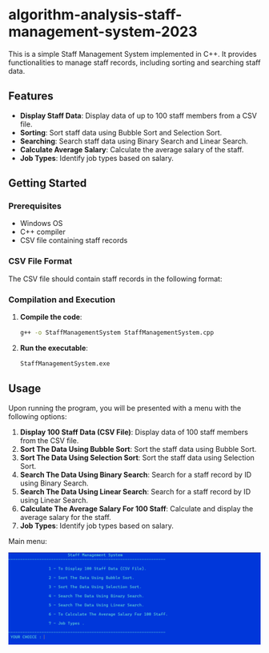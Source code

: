 # algorithm-analysis-staff-management-system-2023

This is a simple Staff Management System implemented in C++. It provides functionalities to manage staff records, including sorting and searching staff data.

## Features

- **Display Staff Data**: Display data of up to 100 staff members from a CSV file.
- **Sorting**: Sort staff data using Bubble Sort and Selection Sort.
- **Searching**: Search staff data using Binary Search and Linear Search.
- **Calculate Average Salary**: Calculate the average salary of the staff.
- **Job Types**: Identify job types based on salary.

## Getting Started

### Prerequisites

- Windows OS
- C++ compiler
- CSV file containing staff records

### CSV File Format

The CSV file should contain staff records in the following format:


### Compilation and Execution

1. **Compile the code**:
    ```sh
    g++ -o StaffManagementSystem StaffManagementSystem.cpp
    ```

2. **Run the executable**:
    ```sh
    StaffManagementSystem.exe
    ```

## Usage

Upon running the program, you will be presented with a menu with the following options:

1. **Display 100 Staff Data (CSV File)**: Display data of 100 staff members from the CSV file.
2. **Sort The Data Using Bubble Sort**: Sort the staff data using Bubble Sort.
3. **Sort The Data Using Selection Sort**: Sort the staff data using Selection Sort.
4. **Search The Data Using Binary Search**: Search for a staff record by ID using Binary Search.
5. **Search The Data Using Linear Search**: Search for a staff record by ID using Linear Search.
6. **Calculate The Average Salary For 100 Staff**: Calculate and display the average salary for the staff.
7. **Job Types**: Identify job types based on salary.



Main menu: 

![Interface Design](https://github.com/Khalid-Ali-Farah/algorithm-analysis-staff-management-system-2023/blob/09ef0170f7875553ab21e721c88e1cec44b6fc81/algorithm-analysis-staff-management-system-2023/1.png)



